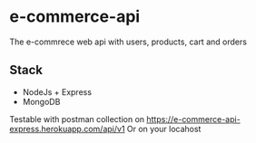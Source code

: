 # e-commerce-api
The e-commrece web api with users, products, cart and orders

## Stack
  * NodeJs + Express
  * MongoDB

Testable with postman collection on https://e-commerce-api-express.herokuapp.com/api/v1
Or on your locahost
